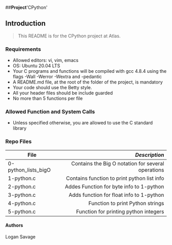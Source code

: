 ##**Project**'CPython'

## Introduction
> This README is for the CPython project at Atlas.

### Requirements
- Allowed editors: vi, vim, emacs
- OS: Ubuntu 20.04 LTS
- Your C programs and functions will be compiled with gcc 4.8.4 using the flags -Wall -Werror -Wextra and -pedantic
- A README.md file, at the root of the folder of the project, is mandatory
- Your code should use the Betty style.
- All your header files should be include guarded
- No more than 5 functions per file

### Allowed Function and System Calls
- Unless specified otherwise, you are allowed to use the C standard library

### Repo Files
| **File** | *__Description__* |
|----------|----------------:|
|0-python_lists_bigO| Contains the Big O notation for several operations|
|1-python.c| Contains function to print python list info|
|2-python.c| Addes Function for byte info to 1-python|
|3-python.c| Adds function for float info to 1-python|
|4-python.c| Function to print Python strings|
|5-python.c| Function for printing python integers|

#### Authors
Logan Savage